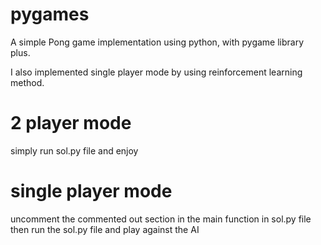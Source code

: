 # pygames
A simple Pong game implementation using python, with pygame library plus.

I also implemented single player mode by using reinforcement learning method.

# 2 player mode
simply run sol.py file and enjoy

# single player mode
uncomment the commented out section in the main function in sol.py file
then run the sol.py file and play against the AI
